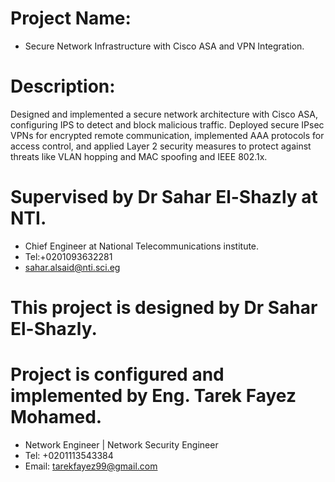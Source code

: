 # Project Name:
 * Secure Network Infrastructure with Cisco ASA and VPN Integration. 
# Description: 
Designed and implemented a secure network architecture with Cisco ASA, configuring IPS to detect and block malicious traffic. Deployed secure IPsec VPNs for encrypted remote communication, implemented AAA protocols for access control, and applied Layer 2 security measures to protect against threats like VLAN hopping and MAC spoofing and IEEE 802.1x.
# Supervised by Dr Sahar El-Shazly at NTI.
 * Chief Engineer at National Telecommunications institute.
 * Tel:+0201093632281
 * sahar.alsaid@nti.sci.eg
 
# This project is designed by Dr Sahar El-Shazly.
# Project is configured and implemented by Eng. Tarek Fayez Mohamed.
 * Network Engineer | Network Security Engineer
 * Tel: +0201113543384
 * Email: tarekfayez99@gmail.com
